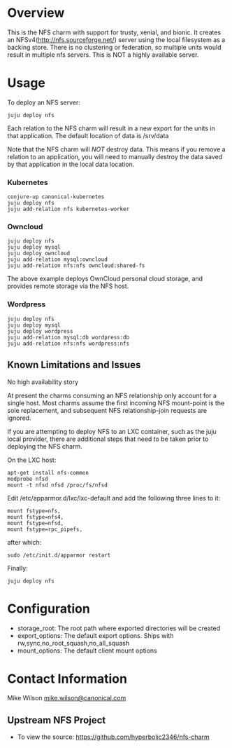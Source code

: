 # Overview

This is the NFS charm with support for trusty, xenial, and bionic. It creates an NFSv4(http://nfs.sourceforge.net/)
server using the local filesystem as a backing store. There is no clustering or
federation, so multiple units would result in multiple nfs servers. This is NOT
a highly available server.

# Usage

To deploy an NFS server:

```juju deploy nfs```

Each relation to the NFS charm will result in a new export for the units in that
application. The default location of data is /srv/data

Note that the NFS charm will *NOT* destroy data. This means if you remove a relation
to an application, you will need to manually destroy the data saved by that application
in the local data location.

### Kubernetes

	conjure-up canonical-kubernetes
	juju deploy nfs
	juju add-relation nfs kubernetes-worker

### Owncloud

	juju deploy nfs
	juju deploy mysql
	juju deploy owncloud
	juju add-relation mysql:owncloud
	juju add-relation nfs:nfs owncloud:shared-fs

The above example deploys OwnCloud personal cloud storage, and provides remote storage via the NFS host.

### Wordpress

	juju deploy nfs
	juju deploy mysql
	juju deploy wordpress
	juju add-relation mysql:db wordpress:db
	juju add-relation nfs:nfs wordpress:nfs

## Known Limitations and Issues

No high availability story

At present the charms consuming an NFS relationship only account for a single host. Most charms assume the first incoming NFS mount-point is the sole replacement, and subsequent NFS relationship-join requests are ignored.

If you are attempting to deploy NFS to an LXC container, such as the juju local provider, there are additional steps that need to be taken prior to deploying the NFS charm.

On the LXC host:

	apt-get install nfs-common
	modprobe nfsd
	mount -t nfsd nfsd /proc/fs/nfsd

Edit /etc/apparmor.d/lxc/lxc-default and add the following three lines to it:

	mount fstype=nfs,
	mount fstype=nfs4,
	mount fstype=nfsd,
	mount fstype=rpc_pipefs,

after which:

	sudo /etc/init.d/apparmor restart

Finally:

	juju deploy nfs

# Configuration

 - storage_root: The root path where exported directories will be created
 - export_options: The default export options. Ships with rw,sync,no_root_squash,no_all_squash
 - mount_options: The default client mount options

# Contact Information

Mike Wilson <mike.wilson@canonical.com>

## Upstream NFS Project

- To view the source: https://github.com/hyperbolic2346/nfs-charm
